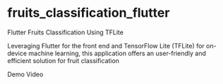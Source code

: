 # fruits_classification_flutter
Flutter Fruits Classification Using TFLite

Leveraging Flutter for the front end and TensorFlow Lite (TFLite) for on-device machine learning, this application offers an user-friendly and efficient solution for fruit classification

Demo Video

